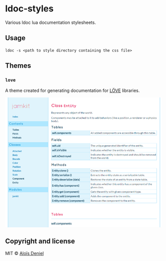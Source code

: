 # ldoc-styles

Various ldoc lua documentation stylesheets.

## Usage

`ldoc -s <path to style directory containing the css file>`

## Themes

### `love`

A theme created for generating documentation for [LÖVE](https://love2d.org/) libraries.

![screenhot](./love/screenshot.png)

## Copyright and license

MIT © [Aloïs Deniel](http://aloisdeniel.github.io)